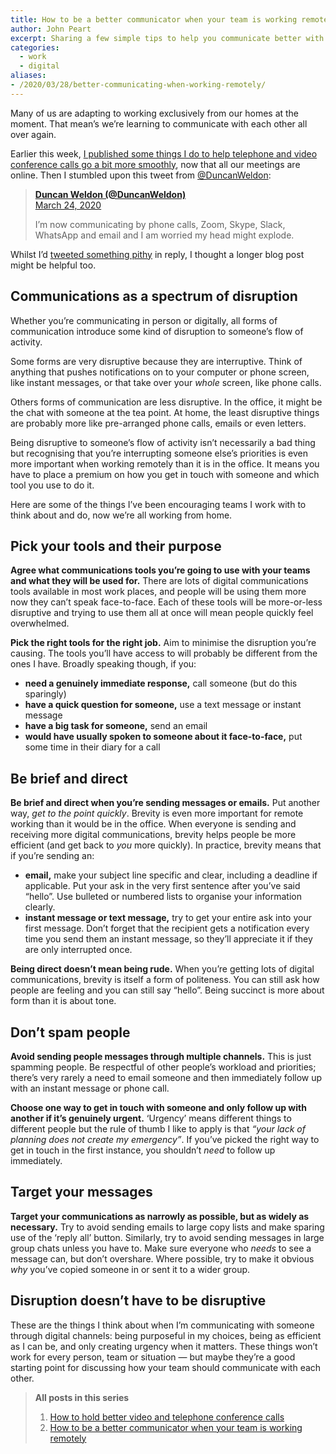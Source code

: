 ```yaml
---
title: How to be a better communicator when your team is working remotely
author: John Peart
excerpt: Sharing a few simple tips to help you communicate better with your colleagues when emails and instant messages take the place of face-to-face conversation.
categories:
  - work
  - digital
aliases:
- /2020/03/28/better-communicating-when-working-remotely/
---
```


Many of us are adapting to working exclusively from our homes at the moment. That mean’s we’re learning to communicate with each other all over again.

Earlier this week, [I published some things I do to help telephone and video conference calls go a bit more smoothly](/2020/03/23/better-conference-calling), now that all our meetings are online. Then I stumbled upon this tweet from [@DuncanWeldon](//twitter.com/duncanweldon/status/1242490196479954944):

<blockquote class="twitter-tweet">
  <p><strong><a href="//twitter.com/DuncanWeldon">Duncan Weldon (@DuncanWeldon)</a></strong><br>
  <a href="//twitter.com/DuncanWeldon/status/1242490196479954944">March 24, 2020</a></p>

  <p>I’m now communicating by phone calls, Zoom, Skype, Slack, WhatsApp and email and I am worried my head might explode.</p>
</blockquote>

Whilst I’d [tweeted something pithy](https://twitter.com/johnpeart/status/1242572507548397570?ref_src=twsrc%5Etfw) in reply, I thought a longer blog post might be helpful too. 

## Communications as a spectrum of disruption

Whether you’re communicating in person or digitally, all forms of communication introduce some kind of disruption to someone’s flow of activity. 

Some forms are very disruptive because they are interruptive. Think of anything that pushes notifications on to your computer or phone screen, like instant messages, or that take over your *whole* screen, like phone calls. 

Others forms of communication are less disruptive. In the office, it might be the chat with someone at the tea point. At home, the least disruptive things are probably more like pre-arranged phone calls, emails or even letters.

Being disruptive to someone’s flow of activity isn’t necessarily a bad thing but recognising that you’re interrupting someone else’s priorities is even more important when working remotely than it is in the office. It means you have to place a premium on how you get in touch with someone and which tool you use to do it.

Here are some of the things I’ve been encouraging teams I work with to think about and do, now we’re all working from home.

## Pick your tools and their purpose

**Agree what communications tools you’re going to use with your teams and what they will be used for.** There are lots of digital communications tools available in most work places, and people will be using them more now they can’t speak face-to-face. Each of these tools will be more-or-less disruptive and trying to use them all at once will mean people quickly feel overwhelmed.

**Pick the right tools for the right job.** Aim to minimise the disruption you’re causing. The tools you’ll have access to will probably be different from the ones I have. Broadly speaking though, if you:

- **need a genuinely immediate response,** ​call someone (but do this sparingly)
- **have a quick question for someone,**​ use a text message or instant message
- **have a big task for someone,** ​send an email
- **would have usually spoken to someone about it face-to-face,**​ put some time in their diary for a call

## Be brief and direct

**Be brief and direct when you’re sending messages or emails.** Put another way, *get to the point quickly*. Brevity is even more important for remote working than it would be in the office. When everyone is sending and receiving more digital communications, brevity helps people be more efficient (and get back to *you* more quickly). In practice, brevity means that if you’re sending an:

- **email,**​ make your subject line specific and clear, including a deadline if applicable. Put your ask in the very first sentence after you’ve said “hello”. Use bulleted or numbered lists to organise your information clearly.
- **instant message or text message,**​ try to get your entire ask into your first message. Don’t forget that the recipient gets a notification every time you send them an instant message, so they’ll appreciate it if they are only interrupted once.

**Being direct doesn’t mean being rude.** When you’re getting lots of digital communications, brevity is itself a form of politeness. You can still ask how people are feeling and you can still say “hello”. Being succinct is more about form than it is about tone. 

## Don’t spam people

**Avoid sending people messages through multiple channels.** This is just spamming people. Be respectful of other people’s workload and priorities; there’s very rarely a need to email someone and then immediately follow up with an instant message or phone call. 

**Choose one way to get in touch with someone and only follow up with another if it’s genuinely urgent.** ‘Urgency’ means different things to different people but the rule of thumb I like to apply is that *“your lack of planning does not create my emergency”*. If you’ve picked the right way to get in touch in the first instance, you shouldn’t *need* to follow up immediately.

## Target your messages

**Target your communications as narrowly as possible, but as widely as necessary.** Try to avoid sending emails to large copy lists and make sparing use of the ‘reply all’ button. Similarly, try to avoid sending messages in large group chats unless you have to. Make sure everyone who *needs* to see a message can, but don’t overshare. Where possible, try to make it obvious *why* you’ve copied someone in or sent it to a wider group.

## Disruption doesn’t have to be disruptive

These are the things I think about when I’m communicating with someone through digital channels: being purposeful in my choices, being as efficient as I can be, and only creating urgency when it matters. These things won’t work for every person, team or situation — but maybe they’re a good starting point for discussing how your team should communicate with each other.

> **All posts in this series**
> 
> 1. [How to hold better video and telephone conference calls](/2020/03/23/better-conference-calling)
> 2. [How to be a better communicator when your team is working remotely](/2020/03/28/better-communicating-when-working-remotely)